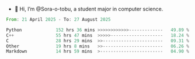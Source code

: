 - 👋 Hi, I’m @Sora-o-tobu, a student major in computer science.

<!--START_SECTION:waka-->

```rust
From: 21 April 2025 - To: 27 August 2025

Python             152 hrs 36 mins >>>>>>>>>>>>-------------   49.89 %
C++                55 hrs 47 mins  >>>>>--------------------   18.24 %
C                  28 hrs 29 mins  >>-----------------------   09.31 %
Other              19 hrs 8 mins   >>-----------------------   06.26 %
Markdown           14 hrs 59 mins  >------------------------   04.90 %
```

<!--END_SECTION:waka-->

<!---
<img align='center' src='https://raw.githubusercontent.com/Sora-o-tobu/Sora-o-tobu/main/OneLastSora.png' width='410px'>
--->
<!---
Sora-o-tobu/Sora-o-tobu is a ✨ special ✨ repository because its `README.md` (this file) appears on your GitHub profile.
You can click the Preview link to take a look at your changes.
--->

